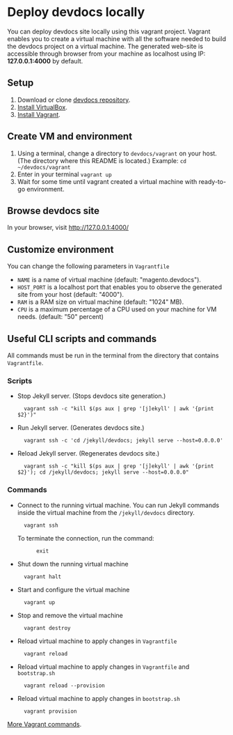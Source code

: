 # Deploy devdocs locally

You can deploy devdocs site locally using this vagrant project. Vagrant enables you to create a virtual machine with all the software needed to build the devdocs project on a virtual machine. The generated web-site is accessible through browser from your machine as localhost using IP: **127.0.0.1:4000** by default.

## Setup

1. Download or clone [devdocs repository](https://github.com/magento/devdocs).
2. [Install VirtualBox](https://www.virtualbox.org/wiki/Downloads). 
3. [Install Vagrant](https://www.vagrantup.com/).

## Create VM and environment 

1. Using a terminal, change a directory to `devdocs/vagrant` on your host. (The directory where this README is located.) 
 Example: `cd ~/devdocs/vagrant`
2. Enter in your terminal `vagrant up`
3. Wait for some time until vagrant created a virtual machine with ready-to-go environment.

## Browse devdocs site

In your browser, visit http://127.0.0.1:4000/

## Customize environment

You can change the following parameters in `Vagrantfile`

- `NAME` is a name of virtual machine (default: "magento.devdocs").
- `HOST_PORT` is a localhost port that enables you to observe the generated site from your host (default: "4000"). 
- `RAM` is a RAM size on virtual machine (default:  "1024" MB).
- `CPU` is a maximum percentage of a CPU used on your machine for VM needs. (default: "50" percent)

## Useful CLI scripts and commands

All commands must be run in the terminal from the directory that contains `Vagrantfile`.

### Scripts

- Stop Jekyll server. (Stops devdocs site generation.)

        vagrant ssh -c "kill $(ps aux | grep '[j]ekyll' | awk '{print $2}')"

- Run Jekyll server. (Generates devdocs site.)
 
        vagrant ssh -c 'cd /jekyll/devdocs; jekyll serve --host=0.0.0.0'

- Reload Jekyll server. (Regenerates devdocs site.)

        vagrant ssh -c "kill $(ps aux | grep '[j]ekyll' | awk '{print $2}'); cd /jekyll/devdocs; jekyll serve --host=0.0.0.0"
 
    
### Commands

- Connect to the running virtual machine. You can run Jekyll commands inside the virtual machine from the `/jekyll/devdocs` directory.

        vagrant ssh

  To terminate the connection, run the command:

            exit
        
- Shut down the running virtual machine

        vagrant halt

- Start and configure the virtual machine

        vagrant up

- Stop and remove the virtual machine

        vagrant destroy

- Reload virtual machine to apply changes in `Vagrantfile` 

        vagrant reload

- Reload virtual machine to apply changes in `Vagrantfile` and `bootstrap.sh`

        vagrant reload --provision

- Reload virtual machine to apply changes in `bootstrap.sh`

        vagrant provision

[More Vagrant commands](https://www.vagrantup.com/docs/cli/up.html).